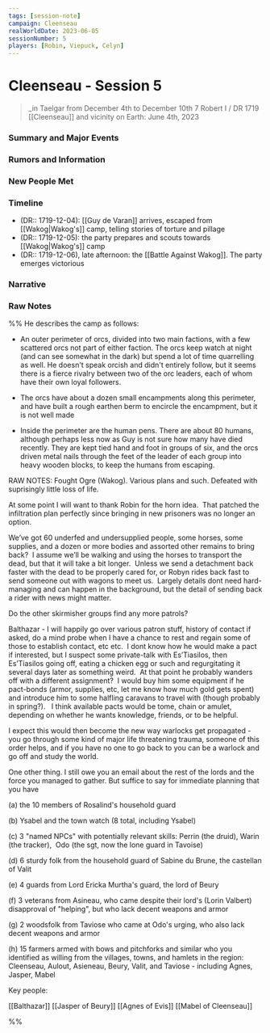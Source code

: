 ```yaml
---
tags: [session-note]
campaign: Cleenseau
realWorldDate: 2023-06-05
sessionNumber: 5
players: [Robin, Viepuck, Celyn]
---
```

# Cleenseau - Session 5
>_in Taelgar from December 4th to December 10th
>7 Robert I / DR 1719
>[[Cleenseau]] and vicinity
>on Earth: June 4th, 2023

### Summary and Major Events
### Rumors and Information
### New People Met
### Timeline
* (DR:: 1719-12-04): [[Guy de Varan]] arrives, escaped from [[Wakog|Wakog's]] camp, telling stories of torture and pillage
* (DR:: 1719-12-05): the party prepares and scouts towards [[Wakog|Wakog's]] camp
* (DR:: 1719-12-06), late afternoon: the [[Battle Against Wakog]]. The party emerges victorious
### Narrative

### Raw Notes

%% 
He describes the camp as follows:

  * An outer perimeter of orcs, divided into two main factions, with a few scattered orcs not part of either faction. The orcs keep watch at night (and can see somewhat in the dark) but spend a lot of time quarrelling as well. He doesn't speak orcish and didn't entirely follow, but it seems there is a fierce rivalry between two of the orc leaders, each of whom have their own loyal followers. 

* The orcs have about a dozen small encampments along this perimeter, and have built a rough earthen berm to encircle the encampment, but it is not well made

* Inside the perimeter are the human pens. There are about 80 humans, although perhaps less now as Guy is not sure how many have died recently. They are kept tied hand and foot in groups of six, and the orcs driven metal nails through the feet of the leader of each group into heavy wooden blocks, to keep the humans from escaping.

RAW NOTES: Fought Ogre (Wakog). Various plans and such. Defeated with suprisingly little loss of life.

At some point I will want to thank Robin for the horn idea.  That patched the infiltration plan perfectly since bringing in new prisoners was no longer an option.   
  
We’ve got 60 underfed and undersupplied people, some horses, some supplies, and a dozen or more bodies and assorted other remains to bring back?  I assume we’ll be walking and using the horses to transport the dead, but that it will take a bit longer.  Unless we send a detachment back faster with the dead to be properly cared for, or Robyn rides back fast to send someone out with wagons to meet us.  Largely details dont need hard-managing and can happen in the background, but the detail of sending back a rider with news might matter.   
  
Do the other skirmisher groups find any more patrols?  
  
Balthazar - I will happily go over various patron stuff, history of contact if asked, do a mind probe when I have a chance to rest and regain some of those to establish contact, etc etc.  I dont know how he would make a pact if interested, but I suspect some private-talk with Es’Tiasilos, then Es’Tiasilos going off, eating a chicken egg or such and regurgitating it several days later as something weird.  At that point he probably wanders off with a different assignment?  I would buy him some equipment if he pact-bonds (armor, supplies, etc, let me know how much gold gets spent) and introduce him to some halfling caravans to travel with (though probably in spring?).   I think available pacts would be tome, chain or amulet, depending on whether he wants knowledge, friends, or to be helpful.   
  
I expect this would then become the new way warlocks get propagated - you go through some kind of major life threatening trauma, someone of this order helps, and if you have no one to go back to you can be a warlock and go off and study the world.

One other thing. I still owe you an email about the rest of the lords and the force you managed to gather. But suffice to say for immediate planning that you have

(a) the 10 members of Rosalind's household guard

(b) Ysabel and the town watch (8 total, including Ysabel)

(c) 3 "named NPCs" with potentially relevant skills: Perrin (the druid), Warin (the tracker),  Odo (the sgt, now the lone guard in Tavoise)

(d) 6 sturdy folk from the household guard of Sabine du Brune, the castellan of Valit

(e) 4 guards from Lord Ericka Murtha's guard, the lord of Beury
  
(f) 3 veterans from Asineau, who came despite their lord's (Lorin Valbert) disapproval of "helping", but who lack decent weapons and armor

(g) 2 woodsfolk from Taviose who came at Odo's urging, who also lack decent weapons and armor

(h) 15 farmers armed with bows and pitchforks and similar who you identified as willing from the villages, towns, and hamlets in the region: Cleenseau, Aulout, Asieneau, Beury, Valit, and Taviose - including Agnes, Jasper, Mabel

Key people:

[[Balthazar]]
[[Jasper of Beury]]
[[Agnes of Evis]]
[[Mabel of Cleenseau]]

%%